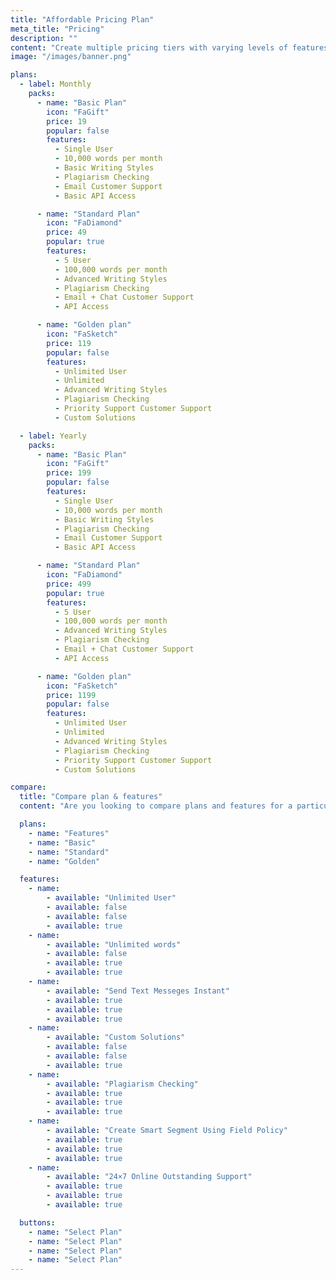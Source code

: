 ```yaml
---
title: "Affordable Pricing Plan"
meta_title: "Pricing"
description: ""
content: "Create multiple pricing tiers with varying levels of features or benefits. This allows you to cater to different customer needs and budgets."
image: "/images/banner.png"

plans:
  - label: Monthly
    packs:
      - name: "Basic Plan"
        icon: "FaGift"
        price: 19
        popular: false
        features:
          - Single User
          - 10,000 words per month
          - Basic Writing Styles
          - Plagiarism Checking
          - Email Customer Support
          - Basic API Access

      - name: "Standard Plan"
        icon: "FaDiamond"
        price: 49
        popular: true
        features:
          - 5 User
          - 100,000 words per month
          - Advanced Writing Styles
          - Plagiarism Checking
          - Email + Chat Customer Support
          - API Access

      - name: "Golden plan"
        icon: "FaSketch"
        price: 119
        popular: false
        features:
          - Unlimited User
          - Unlimited
          - Advanced Writing Styles
          - Plagiarism Checking
          - Priority Support Customer Support
          - Custom Solutions

  - label: Yearly
    packs:
      - name: "Basic Plan"
        icon: "FaGift"
        price: 199
        popular: false
        features:
          - Single User
          - 10,000 words per month
          - Basic Writing Styles
          - Plagiarism Checking
          - Email Customer Support
          - Basic API Access

      - name: "Standard Plan"
        icon: "FaDiamond"
        price: 499
        popular: true
        features:
          - 5 User
          - 100,000 words per month
          - Advanced Writing Styles
          - Plagiarism Checking
          - Email + Chat Customer Support
          - API Access

      - name: "Golden plan"
        icon: "FaSketch"
        price: 1199
        popular: false
        features:
          - Unlimited User
          - Unlimited
          - Advanced Writing Styles
          - Plagiarism Checking
          - Priority Support Customer Support
          - Custom Solutions

compare:
  title: "Compare plan & features"
  content: "Are you looking to compare plans and features for a particular product or service This will help me give you a more accurate and relevant comparison."

  plans:
    - name: "Features"
    - name: "Basic"
    - name: "Standard"
    - name: "Golden"

  features:
    - name:
        - available: "Unlimited User"
        - available: false
        - available: false
        - available: true
    - name:
        - available: "Unlimited words"
        - available: false
        - available: true
        - available: true
    - name:
        - available: "Send Text Messeges Instant"
        - available: true
        - available: true
        - available: true
    - name:
        - available: "Custom Solutions"
        - available: false
        - available: false
        - available: true
    - name:
        - available: "Plagiarism Checking"
        - available: true
        - available: true
        - available: true
    - name:
        - available: "Create Smart Segment Using Field Policy"
        - available: true
        - available: true
        - available: true
    - name:
        - available: "24×7 Online Outstanding Support"
        - available: true
        - available: true
        - available: true

  buttons:
    - name: "Select Plan"
    - name: "Select Plan"
    - name: "Select Plan"
    - name: "Select Plan"
---
```

